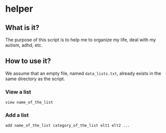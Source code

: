 # helper

## What is it?
The purpose of this script is to help me to organize my life, deal with my autism, adhd, etc.

## How to use it?
We assume that an empty file, named `data_lists.txt`, already exists in the same directory as the script.

### View a list
`view name_of_the_list`
### Add a list
`add name_of_the_list category_of_the_list elt1 elt2 ...`
